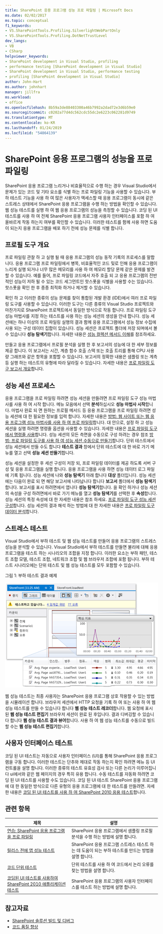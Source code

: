 ```yaml
---
title: SharePoint 응용 프로그램 성능 프로 파일링 | Microsoft Docs
ms.date: 02/02/2017
ms.topic: conceptual
f1_keywords:
- VS.SharePointTools.Profiling.SilverlightWebPartOnly
- VS.SharePointTools.Profiling.DotNetTrustLevel
dev_langs:
- VB
- CSharp
helpviewer_keywords:
- SharePoint development in Visual Studio, profiling
- performance testing [SharePoint development in Visual Studio]
- SharePoint development in Visual Studio, performance testing
- profiling [SharePoint development in Visual Studio]
author: John-Hart
ms.author: johnhart
manager: jillfra
ms.workload:
- office
ms.openlocfilehash: 8b59a3de88403300a46b7992a2dad72e3d6b59e0
ms.sourcegitcommit: c0202a77d4dc562cdc55dc2e6223c062281d9749
ms.translationtype: MT
ms.contentlocale: ko-KR
ms.lasthandoff: 01/24/2019
ms.locfileid: "54864139"
---
```

# <a name="profile-the-performance-of-sharepoint-applications"></a>SharePoint 응용 프로그램의 성능을 프로 파일링

SharePoint 응용 프로그램 느리거나 비효율적으로 수행 하는 경우 Visual Studio에서 문제가 있는 코드 및 기타 요소를 식별 하는 프로 파일링 기능을 사용할 수 있습니다. 부하 테스트 기능을 사용 하 여 많은 사용자가 액세스할 때 응용 프로그램이 동시에 같은 스트레스 상태에서 SharePoint 응용 프로그램을 수행 하는 방법을 확인할 수 있습니다. 웹 성능 테스트를 실행 하 여 웹 응용 프로그램의 성능을 측정할 수 있습니다. 코딩 된 UI 테스트를 사용 하 여 전체 SharePoint 응용 프로그램 사용자 인터페이스를 포함 하 여 올바르게 작동 하는지 여부를 확인할 수 있습니다. 이러한 테스트를 함께 사용 하면 도움이 되는지 응용 프로그램을 배포 하기 전에 성능 문제를 식별 합니다.

## <a name="profile-tools-overview"></a>프로필 도구 개요

프로 파일링 관찰 하 고 실행 될 때 응용 프로그램의 성능 동작 기록의 프로세스를 말합니다. 응용 프로그램 프로 파일링에서 병목, 비효율적인 코드 및로 인해 응용 프로그램이 느리게 실행 되거나 너무 많은 메모리를 사용 하 여 메모리 할당 문제 같은 문제를 발견할 수 있습니다. 예를 들어, 프로 파일링 코드에서 자주 호출 되 고 응용 프로그램의 전반적인 성능이 저하 될 수 있는 코드 세그먼트인 핫스폿을 식별을 사용할 수는 있습니다. 핫스폿을 확인 한 후 종종 최적화 하거나 제거할 수 있습니다.

확인 하 고 이러한 종류의 성능 문제를 찾이 통합된 개발 환경 (IDE)에서 여러 프로 파일링 도구를 사용할 수 있습니다. 이러한 도구는 다른 종류의 Visual Studio 프로젝트와 마찬가지로 SharePoint 프로젝트에서 동일한 방식으로 작동 합니다. 프로 파일링 도구 성능 마법사를 지정 하는 테스트를 사용 하는 성능 세션의 생성을 안내 합니다. 성능 세션에는 하나 이상의 프로 파일링 실행의 결과 함께 응용 프로그램에서 성능 정보 수집에 사용 되는 구성 데이터 집합이 있습니다. 성능 세션은 프로젝트 폴더에 저장 되며에서 볼 수 있습니다 **성능 탐색기**합니다. 자세한 내용은 [성능 컬렉션 메서드 이해](../profiling/understanding-performance-collection-methods.md)를 참조하세요.

만들고 응용 프로그램에서 프로필 분석을 실행 한 후 보고서의 성능에 대 한 세부 정보를 제공 합니다. 이 보고서는 시간, 계층 함수 호출 스택 또는 호출 트리를 통해 CPU 사용량 그래프와 같은 항목을 포함할 수 있습니다. 보고서의 정확한 내용은 샘플링 또는 계측 등 실행 하는 테스트의 유형에 따라 달라질 수 있습니다. 자세한 내용은 [프로 파일링 도구 보고서 개요](http://go.microsoft.com/fwlink/?LinkId=224689)합니다.

## <a name="performance-session-process"></a>성능 세션 프로세스

응용 프로그램을 프로 파일링 하려면 성능 세션을 만들려면 프로 파일링 도구 성능 마법사를 사용 하 여 시작 합니다. 메뉴 모음에서 선택 **분석**하십시오 **성능 마법사 시작**합니다. 마법사 완료 되 면 원하는 프로필 메서드 등 응용 프로그램을 프로 파일링 하려면 성능 세션에 대 한 필요한 정보를 입력 합니다. 자세한 내용은 [방법: 웹 사이트 또는 웹 응용 프로그램 성능 마법사를 사용 하 여 프로 파일링](http://go.microsoft.com/fwlink/?LinkId=224692)합니다. 대 안으로, 설정 하 고 성능 세션을 실행 하려면 명령줄 옵션을 사용할 수 있습니다. 자세한 내용은 [프로 파일링 도구에서 명령줄 사용](http://go.microsoft.com/fwlink/?LinkId=224703)합니다. 성능 세션의 모든 측면을 수동으로 구성 하려는 경우 참조 [방법: 프로 파일링 도구를 사용 하 여 성능 세션 수동으로 만들기](http://go.microsoft.com/fwlink/?LinkId=224691)합니다. 단위 테스트에서 성능 세션에서 만들 수도 합니다 **테스트 결과** 창에서 단위 테스트에 대 한 바로 가기 메뉴를 열고 선택 **성능 세션 만들기**합니다.

성능 세션을 설정한 후 세션 구성이 저장 되, 프로 파일링 데이터를 제공 하도록 서버 구성 및 응용 프로그램을 실행 합니다. 응용 프로그램을 사용 하면 성능 데이터 로그 파일에 기록 됩니다. 성능 세션에 나와 **성능 탐색기** 아래 합니다 **대상** 폴더입니다. 성능 세션에는 다음이 완료 되 면 해당 보고서에 나타납니다 합니다 **보고서** 폴더에서 **성능 탐색기**합니다. 보고서를 표시 하려면에서 엽니다 **성능 탐색기**합니다. 을 확인 하거나 성능 세션의 속성을 구성 하려면에서 바로 가기 메뉴를 열고 **성능 탐색기**를 선택한 후 **속성**합니다. 성능 세션의 특정 속성에 대 한 자세한 내용은 참조 하세요. [프로 파일링 도구 성능 세션 구성](http://go.microsoft.com/fwlink/?LinkId=224694)합니다. 성능 세션의 결과 해석 하는 방법에 대 한 자세한 내용은 [프로 파일링 도구 데이터 분석](http://go.microsoft.com/fwlink/?LinkId=224704)합니다.

## <a name="stress-test"></a>스트레스 테스트

Visual Studio에서 부하 테스트 및 웹 성능 테스트를 만들어 응용 프로그램의 스트레스 성능을 분석할 수 있습니다. Visual Studio에서 부하 테스트를 만들면 불리에 대해 응용 프로그램을 테스트 하는 시나리오의 조합을 지정 합니다. 이러한 요소는 부하 패턴, 테스트 조합 모델, 테스트 조합, 네트워크 조합 및 웹 브라우저 조합에 포함 됩니다. 부하 테스트 시나리오에는 단위 테스트 및 웹 성능 테스트를 모두 포함할 수 있습니다.

그림 1: 부하 테스트 결과 예제

![실행 중인 부하 테스트 그래프 뷰](../sharepoint/media/load-webgraphs.png "실행 중인 부하 테스트 그래프 뷰")

웹 성능 테스트는 최종 사용자는 SharePoint 응용 프로그램 상호 작용할 수 있는 방법을 시뮬레이션 합니다. 브라우저 세션에서 HTTP 요청을 기록 하 여 또는 사용 하 여 웹 성능 테스트를 만들 수 있습니다 합니다 **웹 성능 테스트 레코더**합니다. 웹 요청에 표시 된 **웹 성능 테스트 편집기** 브라우저 세션이 완료 된 후입니다. 결과 디버깅할 수 있습니다 합니다 **웹 성능 테스트 결과 뷰어**합니다. 사용 하 여 웹 성능 테스트를 수동으로 빌드할 수는 **웹 성능 테스트 편집기**합니다.

## <a name="test-user-interfaces"></a>사용자 인터페이스 테스트

코딩 된 UI 테스트는 자동으로 사용자 인터페이스 (UI)를 통해 SharePoint 응용 프로그램을 구동 합니다. 이러한 테스트는 단추와 제대로 작동 하는지 확인 하려면 메뉴 등 UI 컨트롤을 설명 합니다. 이러한 종류의 테스트 유효성 검사 또는 다른 논리가 이루어집니다 ui에서와 같은 웹 페이지의 경우 특히 유용 합니다. 수동 테스트를 자동화 하려면 코딩 된 UI 테스트를 사용할 수도 있습니다. 코딩 된 UI 테스트 SharePoint 응용 프로그램에 대 한 동일한 방식으로 다른 유형의 응용 프로그램에 대 한 테스트를 만들려면. 자세한 내용은 [코딩 된 UI 테스트를 사용 하 여 SharePoint 2010 응용 테스트](../test/testing-sharepoint-2010-applications-with-coded-ui-tests.md)합니다.

## <a name="related-topics"></a>관련 항목

|제목|설명|
|-----------|-----------------|
|[연습: SharePoint 응용 프로그램을 프로 파일링](../sharepoint/walkthrough-profiling-a-sharepoint-application.md)|SharePoint 응용 프로그램에서 샘플링 프로필 분석을 수행 하는 방법에 설명 합니다.|
|[릴리스 전에 앱 성능 테스트](/azure/devops/test/load-test/run-performance-tests-app-before-release?view=vsts)|SharePoint 응용 프로그램 스트레스 테스트 하는 데 도움이 되는 부하 테스트를 만드는 방법을 설명 합니다.|
|[코드 단위 테스트](../test/unit-test-your-code.md)|단위 테스트를 사용 하 여 코드에서 논리 오류를 찾는 방법을 설명 합니다.|
|[코딩된 UI 테스트를 사용하여 SharePoint 2010 애플리케이션 테스트](../test/testing-sharepoint-2010-applications-with-coded-ui-tests.md)|SharePoint 응용 프로그램의 사용자 인터페이스를 테스트 하는 방법에 설명 합니다.|

## <a name="see-also"></a>참고자료

- [SharePoint 솔루션 빌드 및 디버그](../sharepoint/building-and-debugging-sharepoint-solutions.md)
- [코드 품질 향상](../test/improve-code-quality.md)